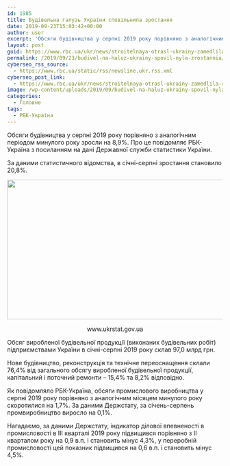 ```yaml
---
id: 1985
title: Будівельна галузь України сповільнила зростання
date: 2019-09-23T15:03:42+00:00
author: user
excerpt: 'Обсяги будівництва у серпні 2019 року порівняно з аналогічним періодом минулого року зросли на 8,9%. Про це повідомляє РБК-Україна з посиланням...'
layout: post
guid: https://www.rbc.ua/ukr/news/stroitelnaya-otrasl-ukrainy-zamedlila-rost-1569250231.html
permalink: /2019/09/23/budivel-na-haluz-ukrainy-spovil-nyla-zrostannia/
cyberseo_rss_source:
  - https://www.rbc.ua/static/rss/newsline.ukr.rss.xml
cyberseo_post_link:
  - https://www.rbc.ua/ukr/news/stroitelnaya-otrasl-ukrainy-zamedlila-rost-1569250231.html
image: /wp-content/uploads/2019/09/budivel-na-haluz-ukrainy-spovil-nyla-zrostannia.jpg
categories:
  - Головне
tags:
  - РБК-Україна
---
```

Обсяги будівництва у серпні 2019 року порівняно з аналогічним періодом минулого року зросли на 8,9%. Про це повідомляє РБК-Україна з посиланням на дані Державної служби статистики України.

За даними статистичного відомства, в січні-серпні зростання становило 20,8%.

<img height="326" src="/static/ckef/img/Screenshot_1_1703.jpg" width="718" /> 

<p style="text-align: center">
  www.ukrstat.gov.ua
</p>

Обсяг виробленої будівельної продукції (виконаних будівельних робіт) підприємствами України в січні-серпні 2019 року склав 97,0 млрд грн.

Нове будівництво, реконструкція та технічне переоснащення склали 76,4% від загального обсягу виробленої будівельної продукції, капітальний і поточний ремонти &#8211; 15,4% та 8,2% відповідно.

Як повідомляло РБК-Україна, обсяги промислового виробництва у серпні 2019 року порівняно з аналогічним місяцем минулого року скоротилися на 1,7%. За даними Держстату, за січень-серпень промвиробництво виросло на 0,1%.

Нагадаємо, за даними Держстату, індикатор ділової впевненості в промисловості в III кварталі 2019 року підвищився порівняно з II кварталом року на 0,9 в.п. і становить мінус 4,3%, у переробній промисловості цей показник підвищився на 0,6 в.п. і становить мінус 4,5%.